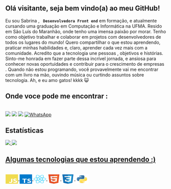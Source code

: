 ## Olá visitante, seja bem vindo(a) ao meu GitHub! 

Eu sou Sabrina , **` Desenvolvedora Front end`** em formação, e  atualmente cursando uma graduação em  Computação e Informática na UFMA. Resido em São Luís do Maranhão, onde tenho uma imensa paixão por morar. Tenho como objetivo trabalhar e colaborar em projetos com desenvolvedores de todos os lugares do mundo! Quero compartilhar o que estou aprendendo, praticar minhas habilidades e, claro, aprender cada vez mais com a comunidade. Acredito que a  tecnologia une pessoas , objetivos e histórias. Sinto-me honrada em fazer parte dessa incrível jornada, e ansiosa para conhecer novas oportuidades e contribuir para o crescimento de empresas . Quando não estou programando, você provavelmente vai me encontrar com um livro na mão, ouvindo música ou curtindo assuntos sobre tecnologia. Ah, e eu amo gatos! kkkk 😺   


## Onde voce pode me encontrar : 

<br> 
<div>
  <a href="https://portfolio-de-sabrina.vercel.app/" target="_blank"><img loading="lazy" src="https://img.shields.io/badge/Portfolio-9146FF?style=for-the-badge&logoColor=white" target="_blank"></a> 
<a href="https://www.linkedin.com/in/sabrina2610/" target="_blank"><img loading="lazy" src="https://img.shields.io/badge/-LinkedIn-%230077B5?style=for-the-badge&logo=linkedin&logoColor=white" target="_blank"></a>
  <a href = "mailto:sabrinamorenorodr28741@gmail.com"><img loading="lazy" src="https://img.shields.io/badge/Gmail-D14836?style=for-the-badge&logo=gmail&logoColor=white" target="_blank"></a>
  <a href="https://wa.me/5599999999999?text=Olá%2C%20vi%20seu%20GitHub%20e%20quero%20conversar!" target="_blank">
  <img src="https://img.shields.io/badge/WhatsApp-25D366?style=flat&logo=whatsapp&logoColor=white" alt="WhatsApp">
</a>
</div>


## Estatísticas
<div>
<a href="https://github.com/sabrinamoreno">
<img loading="lazy" height="180em" src="https://github-readme-stats.vercel.app/api/top-langs/?username=sabrinamoreno&layout=compact&langs_count=7&theme=dracula"/>
<img loading="lazy" height="180em" src="https://github-readme-stats.vercel.app/api?username=sabrinamoreno&show_icons=true&theme=dracula&include_all_commits=true&count_private=true"/>
</div>

  
## Algumas tecnologias que estou aprendendo :) 
  
<div style="display: inline_block"><br>
  <img align="center" alt="Js" height="30" width="40" src="https://raw.githubusercontent.com/devicons/devicon/master/icons/javascript/javascript-plain.svg">
  <img align="center" alt="Ts" height="30" width="40" src="https://raw.githubusercontent.com/devicons/devicon/master/icons/typescript/typescript-plain.svg">
  <img align="center" alt="React" height="30" width="40" src="https://raw.githubusercontent.com/devicons/devicon/master/icons/react/react-original.svg">
  <img align="center" alt="HTML" height="30" width="40" src="https://raw.githubusercontent.com/devicons/devicon/master/icons/html5/html5-original.svg">
  <img align="center" alt="CSS" height="30" width="40" src="https://raw.githubusercontent.com/devicons/devicon/master/icons/css3/css3-original.svg">
  <img align="center" alt="Python" height="30" width="40" src="https://raw.githubusercontent.com/devicons/devicon/master/icons/python/python-original.svg">
</div> <br> 

 

